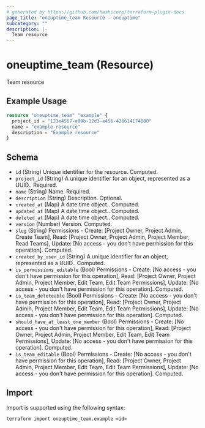 ```yaml
---
# generated by https://github.com/hashicorp/terraform-plugin-docs
page_title: "oneuptime_team Resource - oneuptime"
subcategory: ""
description: |-
  Team resource
---
```


# oneuptime_team (Resource)

Team resource

## Example Usage

```terraform
resource "oneuptime_team" "example" {
  project_id = "123e4567-e89b-12d3-a456-426614174000"
  name = "example-resource"
  description = "Example resource"
}
```

## Schema

- `id` (String) Unique identifier for the resource. Computed.
- `project_id` (String) A unique identifier for an object, represented as a UUID.. Required.
- `name` (String) Name. Required.
- `description` (String) Description. Optional.
- `created_at` (Map) A date time object.. Computed.
- `updated_at` (Map) A date time object.. Computed.
- `deleted_at` (Map) A date time object.. Computed.
- `version` (Number) Version. Computed.
- `slug` (String) Permissions - Create: [Project Owner, Project Admin, Create Team], Read: [Project Owner, Project Admin, Project Member, Read Teams], Update: [No access - you don't have permission for this operation]. Computed.
- `created_by_user_id` (String) A unique identifier for an object, represented as a UUID.. Computed.
- `is_permissions_editable` (Bool) Permissions - Create: [No access - you don't have permission for this operation], Read: [Project Owner, Project Admin, Project Member, Edit Team, Edit Team Permissions], Update: [No access - you don't have permission for this operation]. Computed.
- `is_team_deleteable` (Bool) Permissions - Create: [No access - you don't have permission for this operation], Read: [Project Owner, Project Admin, Project Member, Edit Team, Edit Team Permissions], Update: [No access - you don't have permission for this operation]. Computed.
- `should_have_at_least_one_member` (Bool) Permissions - Create: [No access - you don't have permission for this operation], Read: [Project Owner, Project Admin, Project Member, Edit Team, Edit Team Permissions], Update: [No access - you don't have permission for this operation]. Computed.
- `is_team_editable` (Bool) Permissions - Create: [No access - you don't have permission for this operation], Read: [Project Owner, Project Admin, Project Member, Edit Team, Edit Team Permissions], Update: [No access - you don't have permission for this operation]. Computed.

## Import

Import is supported using the following syntax:

```shell
terraform import oneuptime_team.example <id>
```
